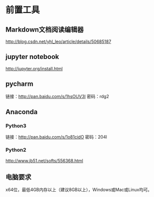 # 前置工具

## Markdown文档阅读编辑器
http://blog.csdn.net/yhl_leo/article/details/50685187

## jupyter notebook
http://jupyter.org/install.html

## pycharm
链接：http://pan.baidu.com/s/1hsOUV3I 密码：rdg2

## Anaconda
### Python3
链接：http://pan.baidu.com/s/1o81cidO 密码：204l

### Python2 
http://www.jb51.net/softs/556368.html

## 电脑要求
x64位，最低4GB内存以上（建议8GB以上），Windows或Mac或Linux均可。